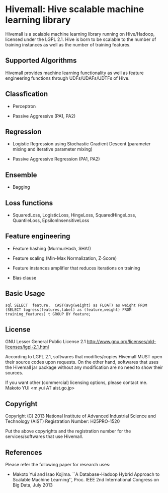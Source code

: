 Hivemall: Hive scalable machine learning library
=================================================

Hivemall is a scalable machine learning library running on Hive/Hadoop, licensed under the LGPL 2.1.
Hive is born to be scalable to the number of training instances as well as the number of training features.

Supported Algorithms
--------------------

Hivemall provides machine learning functionality as well as feature engineering functions 
through UDFs/UDAFs/UDTFs of Hive.

## Classfication

* Perceptron

* Passive Aggressive (PA1, PA2)

## Regression

* Logistic Regression using Stochastic Gradient Descent
  (parameter mixing and iterative parameter mixing)
  
* Passive Aggressive Regression (PA1, PA2)

## Ensemble

* Bagging

## Loss functions

* SquaredLoss, LogisticLoss, HingeLoss, SquaredHingeLoss, QuantileLoss, EpsilonInsensitiveLoss

## Feature engineering
  
* Feature hashing (MurmurHash, SHA1)

* Feature scaling (Min-Max Normalization, Z-Score)

* Feature instances amplifier that reduces iterations on training

* Bias clause

Basic Usage
------------

``sql
SELECT 
  feature, 
  CAST(avg(weight) as FLOAT) as weight
FROM
 (SELECT logress(features,label) as (feature,weight) FROM training_features) t
GROUP BY feature;
``

License
---------

GNU Lesser General Public License 2.1
http://www.gnu.org/licenses/old-licenses/lgpl-2.1.html

According to LGPL 2.1, softwares that modifies/copies Hivemall MUST open their source codes upon requests.
On the other hand, softwares that uses the Hivemall jar package without any modification are no need to show their sources.

If you want other (commercial) licensing options, please contact me.
Makoto YUI <m.yui AT aist.go.jp>

Copyright
---------

Copyright (C) 2013 National Institute of Advanced Industrial Science and Technology (AIST)
Registration Number: H25PRO-1520

Put the above copyrights and the registration number for the services/softwares that use Hivemall.


References
----------

Please refer the following paper for research uses:

* Makoto Yui and Isao Kojima. ``A Database-Hadoop Hybrid Approach to Scalable Machine Learning'',
 Proc. IEEE 2nd International Congress on Big Data, July 2013
